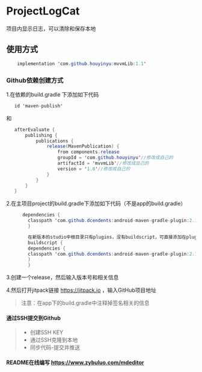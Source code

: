 # ProjectLogCat
项目内显示日志，可以清除和保存本地

## 使用方式

```Java
    implementation 'com.github.houyinyu:mvvmLib:1.1'
```



### Github依赖创建方式

1.在依赖的build.gradle 下添加如下代码
```Java
   id 'maven-publish'
```
和
```Java
   afterEvaluate {
       publishing {
           publications {
               release(MavenPublication) {
                   from components.release
                   groupId = 'com.github.houyinyu'//修改成自己的
                   artifactId = 'mvvmLib'//修改成自己的
                   version = '1.0'//修改成自己的
               }
           }
       }
   }
```

2.在主项目project的build.gradle下添加如下代码（不是app的build.gradle）
```Java
      dependencies {
        classpath 'com.github.dcendents:android-maven-gradle-plugin:2.1'
        }

        在新版本的studio中根目录只有plugins，没有buildscript，可直接添加在plugins上面：
        buildscript {
        dependencies {
        classpath 'com.github.dcendents:android-maven-gradle-plugin:2.1'
        }
        }
```

3.创建一个release，然后输入版本号和相关信息

4.然后打开jitpack链接 https://jitpack.io ，输入GitHub项目地址

> 注意：在app下的build.gradle中注释掉签名相关的信息

#### 通过SSH提交到Github
>* 创建SSH KEY
>* 通过SSH克隆到本地
>* 同步代码-提交并推送

#### README在线编写 https://www.zybuluo.com/mdeditor


